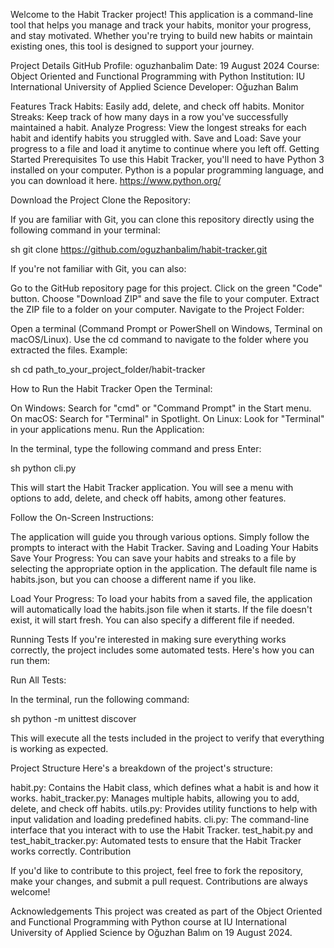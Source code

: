 Welcome to the Habit Tracker project! This application is a command-line tool that helps you manage and track your habits, monitor your progress, and stay motivated. Whether you're trying to build new habits or maintain existing ones, this tool is designed to support your journey.

Project Details
GitHub Profile: oguzhanbalim
Date: 19 August 2024
Course: Object Oriented and Functional Programming with Python
Institution: IU International University of Applied Science
Developer: Oğuzhan Balım

Features
Track Habits: Easily add, delete, and check off habits.
Monitor Streaks: Keep track of how many days in a row you've successfully maintained a habit.
Analyze Progress: View the longest streaks for each habit and identify habits you struggled with.
Save and Load: Save your progress to a file and load it anytime to continue where you left off.
Getting Started
Prerequisites
To use this Habit Tracker, you'll need to have Python 3 installed on your computer. Python is a popular programming language, and you can download it here. https://www.python.org/

Download the Project
Clone the Repository:

If you are familiar with Git, you can clone this repository directly using the following command in your terminal:

sh
git clone https://github.com/oguzhanbalim/habit-tracker.git

If you're not familiar with Git, you can also:

Go to the GitHub repository page for this project.
Click on the green "Code" button.
Choose "Download ZIP" and save the file to your computer.
Extract the ZIP file to a folder on your computer.
Navigate to the Project Folder:

Open a terminal (Command Prompt or PowerShell on Windows, Terminal on macOS/Linux).
Use the cd command to navigate to the folder where you extracted the files.
Example:

sh
cd path_to_your_project_folder/habit-tracker

How to Run the Habit Tracker
Open the Terminal:

On Windows: Search for "cmd" or "Command Prompt" in the Start menu.
On macOS: Search for "Terminal" in Spotlight.
On Linux: Look for "Terminal" in your applications menu.
Run the Application:

In the terminal, type the following command and press Enter:

sh
python cli.py

This will start the Habit Tracker application. You will see a menu with options to add, delete, and check off habits, among other features.

Follow the On-Screen Instructions:

The application will guide you through various options. Simply follow the prompts to interact with the Habit Tracker.
Saving and Loading Your Habits
Save Your Progress: You can save your habits and streaks to a file by selecting the appropriate option in the application. The default file name is habits.json, but you can choose a different name if you like.

Load Your Progress: To load your habits from a saved file, the application will automatically load the habits.json file when it starts. If the file doesn't exist, it will start fresh. You can also specify a different file if needed.

Running Tests
If you're interested in making sure everything works correctly, the project includes some automated tests. Here's how you can run them:

Run All Tests:

In the terminal, run the following command:

sh
python -m unittest discover

This will execute all the tests included in the project to verify that everything is working as expected.

Project Structure
Here's a breakdown of the project's structure:

habit.py: Contains the Habit class, which defines what a habit is and how it works.
habit_tracker.py: Manages multiple habits, allowing you to add, delete, and check off habits.
utils.py: Provides utility functions to help with input validation and loading predefined habits.
cli.py: The command-line interface that you interact with to use the Habit Tracker.
test_habit.py and test_habit_tracker.py: Automated tests to ensure that the Habit Tracker works correctly.
Contribution

If you'd like to contribute to this project, feel free to fork the repository, make your changes, and submit a pull request. Contributions are always welcome!

Acknowledgements
This project was created as part of the Object Oriented and Functional Programming with Python course at IU International University of Applied Science by Oğuzhan Balım on 19 August 2024.

